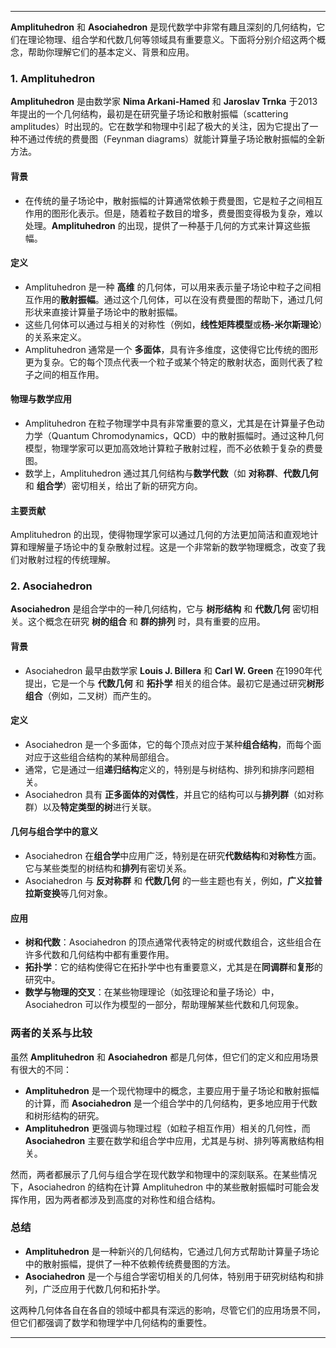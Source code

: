 
---

**Amplituhedron** 和 **Asociahedron** 是现代数学中非常有趣且深刻的几何结构，它们在理论物理、组合学和代数几何等领域具有重要意义。下面将分别介绍这两个概念，帮助你理解它们的基本定义、背景和应用。

### **1. Amplituhedron**

**Amplituhedron** 是由数学家 **Nima Arkani-Hamed** 和 **Jaroslav Trnka** 于2013年提出的一个几何结构，最初是在研究量子场论和散射振幅（scattering amplitudes）时出现的。它在数学和物理中引起了极大的关注，因为它提出了一种不通过传统的费曼图（Feynman diagrams）就能计算量子场论散射振幅的全新方法。

#### **背景**

- 在传统的量子场论中，散射振幅的计算通常依赖于费曼图，它是粒子之间相互作用的图形化表示。但是，随着粒子数目的增多，费曼图变得极为复杂，难以处理。**Amplituhedron** 的出现，提供了一种基于几何的方式来计算这些振幅。

#### **定义**

- Amplituhedron 是一种 **高维** 的几何体，可以用来表示量子场论中粒子之间相互作用的**散射振幅**。通过这个几何体，可以在没有费曼图的帮助下，通过几何形状来直接计算量子场论中的散射振幅。
- 这些几何体可以通过与相关的对称性（例如，**线性矩阵模型**或**杨-米尔斯理论**）的关系来定义。
- Amplituhedron 通常是一个 **多面体**，具有许多维度，这使得它比传统的图形更为复杂。它的每个顶点代表一个粒子或某个特定的散射状态，面则代表了粒子之间的相互作用。

#### **物理与数学应用**

- Amplituhedron 在粒子物理学中具有非常重要的意义，尤其是在计算量子色动力学（Quantum Chromodynamics，QCD）中的散射振幅时。通过这种几何模型，物理学家可以更加高效地计算粒子散射过程，而不必依赖于复杂的费曼图。
- 数学上，Amplituhedron 通过其几何结构与**数学代数**（如 **对称群**、**代数几何** 和 **组合学**）密切相关，给出了新的研究方向。

#### **主要贡献**

Amplituhedron 的出现，使得物理学家可以通过几何的方法更加简洁和直观地计算和理解量子场论中的复杂散射过程。这是一个非常新的数学物理概念，改变了我们对散射过程的传统理解。

### **2. Asociahedron**

**Asociahedron** 是组合学中的一种几何结构，它与 **树形结构** 和 **代数几何** 密切相关。这个概念在研究 **树的组合** 和 **群的排列** 时，具有重要的应用。

#### **背景**

- Asociahedron 最早由数学家 **Louis J. Billera** 和 **Carl W. Green** 在1990年代提出，它是一个与 **代数几何** 和 **拓扑学** 相关的组合体。最初它是通过研究**树形组合**（例如，二叉树）而产生的。

#### **定义**

- Asociahedron 是一个多面体，它的每个顶点对应于某种**组合结构**，而每个面对应于这些组合结构的某种局部组合。
- 通常，它是通过一组**递归结构**定义的，特别是与树结构、排列和排序问题相关。
- Asociahedron 具有 **正多面体的对偶性**，并且它的结构可以与**排列群**（如对称群）以及**特定类型的树**进行关联。

#### **几何与组合学中的意义**

- Asociahedron 在**组合学**中应用广泛，特别是在研究**代数结构**和**对称性**方面。它与某些类型的树结构和**排列**有密切关系。
- Asociahedron 与 **反对称群** 和 **代数几何** 的一些主题也有关，例如，**广义拉普拉斯变换**等几何对象。

#### **应用**

- **树和代数**：Asociahedron 的顶点通常代表特定的树或代数组合，这些组合在许多代数和几何结构中都有重要作用。
- **拓扑学**：它的结构使得它在拓扑学中也有重要意义，尤其是在**同调群**和**复形**的研究中。
- **数学与物理的交叉**：在某些物理理论（如弦理论和量子场论）中，Asociahedron 可以作为模型的一部分，帮助理解某些代数和几何现象。

### **两者的关系与比较**

虽然 **Amplituhedron** 和 **Asociahedron** 都是几何体，但它们的定义和应用场景有很大的不同：

- **Amplituhedron** 是一个现代物理中的概念，主要应用于量子场论和散射振幅的计算，而 **Asociahedron** 是一个组合学中的几何结构，更多地应用于代数和树形结构的研究。
- **Amplituhedron** 更强调与物理过程（如粒子相互作用）相关的几何性，而 **Asociahedron** 主要在数学和组合学中应用，尤其是与树、排列等离散结构相关。

然而，两者都展示了几何与组合学在现代数学和物理中的深刻联系。在某些情况下，Asociahedron 的结构在计算 Amplituhedron 中的某些散射振幅时可能会发挥作用，因为两者都涉及到高度的对称性和组合结构。

### **总结**

- **Amplituhedron** 是一种新兴的几何结构，它通过几何方式帮助计算量子场论中的散射振幅，提供了一种不依赖传统费曼图的方法。
- **Asociahedron** 是一个与组合学密切相关的几何体，特别用于研究树结构和排列，广泛应用于代数几何和拓扑学。

这两种几何体各自在各自的领域中都具有深远的影响，尽管它们的应用场景不同，但它们都强调了数学和物理学中几何结构的重要性。

---


